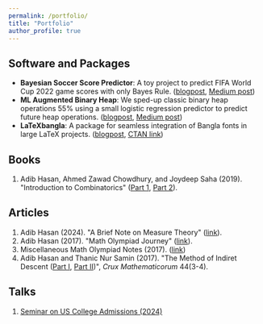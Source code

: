 ```yaml
---
permalink: /portfolio/
title: "Portfolio"
author_profile: true
---
```


## Software and Packages
* **Bayesian Soccer Score Predictor**: A toy project to predict FIFA World Cup 2022 game scores with only Bayes Rule. ([blogpost](/blog/bayesian-soccer-score/), [Medium post](https://medium.com/@notadib/i-looked-into-16-million-futures-and-saw-argentina-win-against-australia-in-11-million-of-them-c336574ae574))
* **ML Augmented Binary Heap**: We sped-up classic binary heap operations 55% using a small logistic regression predictor to predict future heap operations. ([blogpost](/blog/ml-augmented-heap/), [Medium post](https://medium.com/@thankful_rose_ferret_864/how-we-sped-up-the-binary-heap-with-machine-learning-e10b3204e4e6))
* **LaTeXbangla**: A package for seamless integration of Bangla fonts in large LaTeX projects. ([blogpost](/blog/latexbangla/), [CTAN link](https://ctan.org/pkg/latexbangla?lang=en))

## Books
1. Adib Hasan, Ahmed Zawad Chowdhury, and Joydeep Saha (2019). "Introduction to Combinatorics" ([Part 1](https://www.rokomari.com/book/180324/combinatorics-hatekhori-1st-part), [Part 2](https://www.rokomari.com/book/180324/combinatorics-hatekhori-2nd-part)).

## Articles
1. Adib Hasan (2024). "A Brief Note on Measure Theory" ([link](/files/measure_theory.pdf)).
2. Adib Hasan (2017). "Math Olympiad Journey" ([link](/files/adib_olympiad_prep.pdf)).
3. Miscellaneous Math Olympiad Notes (2017). ([link](https://drive.google.com/drive/u/0/folders/0B8NfhxOmm_tpbW1zOENuWElCTWM?resourcekey=0-kBAQEb3zwQKxsanI3DT3Ug))
4. Adib Hasan and Thanic Nur Samin (2017). "The Method of Indiret Descent ([Part I](https://cms.math.ca/wp-content/uploads/crux-pdfs/CRUXv44n3.pdf), [Part II](https://cms.math.ca/wp-content/uploads/crux-pdfs/CRUXv44n4.pdf))", *Crux Mathematicorum* 44(3-4).

## Talks
1. [Seminar on US College Admissions (2024)](/us-seminar-2024)

